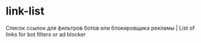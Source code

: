 # link-list
Список ссылок для фильтров ботов или блокировщика рекламы | List of links for bot filters or ad blocker
